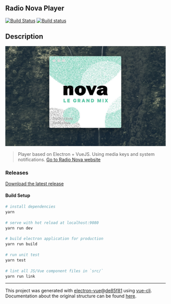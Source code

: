 ## Radio Nova Player

[![Build Status](https://travis-ci.org/romainlp/Radio-Nova.svg?branch=master)](https://travis-ci.org/romainlp/Radio-Nova)
[![Build status](https://ci.appveyor.com/api/projects/status/55jk6rbg6syiq6wr?svg=true)](https://ci.appveyor.com/project/romainlp/radio-nova)

## Description

![Radio Nova Player](https://github.com/romainlp/Radio-Nova/raw/master/static/screenshot.jpeg "Mac OS Screenshot")

> 
> Player based on Electron + VueJS. Using media keys and system notifications.
> [Go to Radio Nova website](http://www.nova.fr/)
>

### Releases

[Download the latest release](https://github.com/romainlp/Radio-Nova/releases/latest)

#### Build Setup

``` bash
# install dependencies
yarn

# serve with hot reload at localhost:9080
yarn run dev

# build electron application for production
yarn run build

# run unit test
yarn test

# lint all JS/Vue component files in `src/`
yarn run link

```

---

This project was generated with [electron-vue](https://github.com/SimulatedGREG/electron-vue)@[de85f81](https://github.com/SimulatedGREG/electron-vue/tree/de85f81890c01500113738bfe57bef136f9fbf52) using [vue-cli](https://github.com/vuejs/vue-cli). Documentation about the original structure can be found [here](https://simulatedgreg.gitbooks.io/electron-vue/content/index.html).
